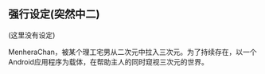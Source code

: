 强行设定(突然中二)
-
(这里没有设定)









































































































































































































































































































































































































































































































































































































































































































































































































































































































































































































































































































































































MenheraChan，被某个理工宅男从二次元中拉入三次元。为了持续存在，以一个Android应用程序为载体，在帮助主人的同时窥视三次元的世界。
